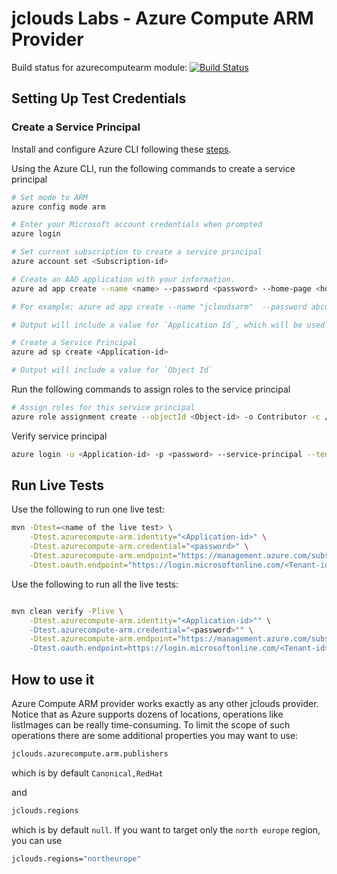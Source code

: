 jclouds Labs - Azure Compute ARM Provider
============

Build status for azurecomputearm module:
[![Build Status](https://jclouds.ci.cloudbees.com/buildStatus/icon?job=jclouds-labs/org.apache.jclouds.labs$azurecompute-arm)](https://jclouds.ci.cloudbees.com/job/jclouds-labs/org.apache.jclouds.labs$azurecompute-arm/)

## Setting Up Test Credentials

### Create a Service Principal

Install and configure Azure CLI following these [steps](http://azure.microsoft.com/en-us/documentation/articles/xplat-cli/).

Using the Azure CLI, run the following commands to create a service principal

```bash
# Set mode to ARM
azure config mode arm

# Enter your Microsoft account credentials when prompted
azure login

# Set current subscription to create a service principal
azure account set <Subscription-id>

# Create an AAD application with your information.
azure ad app create --name <name> --password <password> --home-page <home-page> --identifier-uris <identifier-uris>

# For example: azure ad app create --name "jcloudsarm"  --password abcd --home-page "https://jcloudsarm" --identifier-uris "https://jcloudsarm"

# Output will include a value for `Application Id`, which will be used for the live tests

# Create a Service Principal
azure ad sp create <Application-id>

# Output will include a value for `Object Id`

```

Run the following commands to assign roles to the service principal

```bash
# Assign roles for this service principal
azure role assignment create --objectId <Object-id> -o Contributor -c /subscriptions/<Subscription-id>/
```

Verify service principal

```bash
azure login -u <Application-id> -p <password> --service-principal --tenant <Tenant-id>
```

## Run Live Tests

Use the following to run one live test:

```bash
mvn -Dtest=<name of the live test> \
    -Dtest.azurecompute-arm.identity="<Application-id>" \
    -Dtest.azurecompute-arm.credential="<password>" \
    -Dtest.azurecompute-arm.endpoint="https://management.azure.com/subscriptions/<Subscription-id>" \
    -Dtest.oauth.endpoint="https://login.microsoftonline.com/<Tenant-id>/oauth2/token" test

```

Use the following to run all the live tests:

```bash

mvn clean verify -Plive \
    -Dtest.azurecompute-arm.identity="<Application-id>"" \
    -Dtest.azurecompute-arm.credential="<password>"" \
    -Dtest.azurecompute-arm.endpoint="https://management.azure.com/subscriptions/<Subscription-id>"" \
    -Dtest.oauth.endpoint=https://login.microsoftonline.com/<Tenant-id>/oauth2/token

```

## How to use it

Azure Compute ARM provider works exactly as any other jclouds provider.
Notice that as Azure supports dozens of locations, operations like listImages can be really time-consuming.
To limit the scope of such operations there are some additional properties you may want to use:

```bash
jclouds.azurecompute.arm.publishers
```
which is by default `Canonical,RedHat`

and
```bash
jclouds.regions
```
which is by default `null`. If you want to target only the `north europe` region, you can use

```bash
jclouds.regions="northeurope"
```

